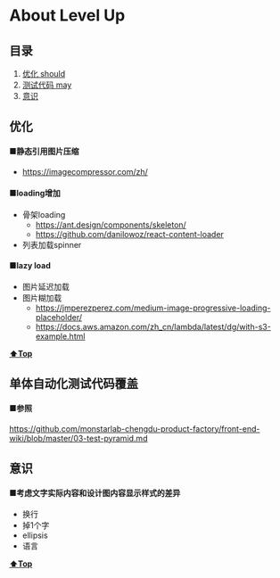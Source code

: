 # About Level Up


<a name="table-of-contents"></a>
## 目录

  1. [优化 should](#optimization)
  1. [测试代码 may](#autoTest)
  1. [意识](#conscious)


<a name="optimization"></a>
## 优化

#### ■静态引用图片压缩
  +  https://imagecompressor.com/zh/
 
#### ■loading增加
  + 骨架loading
    + https://ant.design/components/skeleton/
    + https://github.com/danilowoz/react-content-loader
  + 列表加载spinner
    
#### ■lazy load 
  + 图片延迟加载
  + 图片糊加载
    + https://jmperezperez.com/medium-image-progressive-loading-placeholder/
    + https://docs.aws.amazon.com/zh_cn/lambda/latest/dg/with-s3-example.html

**[⬆Top](#table-of-contents)**

<a name="autoTest"></a>
## 单体自动化测试代码覆盖
#### ■参照
https://github.com/monstarlab-chengdu-product-factory/front-end-wiki/blob/master/03-test-pyramid.md



<a name="conscious"></a>
## 意识
#### ■考虑文字实际内容和设计图内容显示样式的差异

+ 换行
+ 掉1个字
+ ellipsis
+ 语言

**[⬆Top](#table-of-contents)**